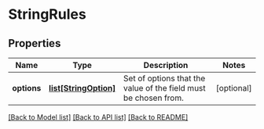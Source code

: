 # StringRules

## Properties
Name | Type | Description | Notes
------------ | ------------- | ------------- | -------------
**options** | [**list[StringOption]**](StringOption.md) | Set of options that the value of the field must be chosen from. | [optional] 

[[Back to Model list]](../README.md#documentation-for-models) [[Back to API list]](../README.md#documentation-for-api-endpoints) [[Back to README]](../README.md)

